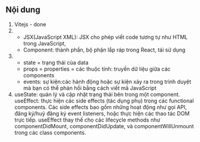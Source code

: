 ## Nội dung

1. Vitejs - done
2. - JSX(JavaScript XML): JSX cho phép viết code tương tự như HTML trong JavaScript,
   - Component: thành phần, bộ phận lắp ráp trong React, tái sử dụng
3. - state = trạng thái của data
   - props = properties = các thuộc tính: truyền dữ liệu giữa các components
   - events: sự kiện:các hành động hoặc sự kiện xảy ra trong trình duyệt mà bạn có thể phản hồi bằng cách viết mã JavaScript
4. useState: quản lý và cập nhật trạng thái bên trong một component.
   useEffect: thực hiện các side effects (tác dụng phụ) trong các functional components. Các side effects bao gồm những hoạt động như gọi API, đăng ký/huỷ đăng ký event listeners, hoặc thực hiện các thao tác DOM trực tiếp. useEffect thay thế cho các lifecycle methods như componentDidMount, componentDidUpdate, và componentWillUnmount trong các class components.
